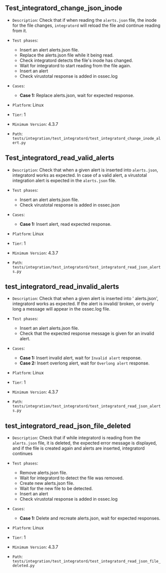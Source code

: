 ## Test_integratord_change_json_inode

* `Description`: Check that if when reading the `alerts.json` file, the inode for the file changes, `integratord` will reload the file and continue reading from it.
* `Test phases`:
  * Insert an alert alerts.json file.
  * Replace the alerts.json file while it being read.
  * Check integratord detects the file's inode has changed.
  * Wait for integratord to start reading from the file again.
  * Insert an alert
  * Check virustotal response is added in ossec.log

      
* `Cases`:  
  * **Case 1:** Replace alerts.json, wait for expected response.

* `Platform`: Linux
* `Tier`: 1
* `Minimum Version`: 4.3.7
* `Path`: `tests/integration/test_integratord/test_integratord_change_inode_alert.py`




## Test_integratord_read_valid_alerts

* `Description`: Check that when a given alert is inserted into `alerts.json`, integratord works as expected. In case
    of a valid alert, a virustotal integration alert is expected in the `alerts.json` file.
* `Test phases`:
  * Insert an alert alerts.json file.
  * Check virustotal response is added in ossec.json

      
* `Cases`:  
  * **Case 1:** Insert alert, read expected response.

* `Platform`: Linux
* `Tier`: 1
* `Minimum Version`: 4.3.7
* `Path`: `tests/integration/test_integratord/test_integratord_read_json_alerts.py`


## test_integratord_read_invalid_alerts

* `Description`: Check that when a given alert is inserted into ' alerts.json', integratord works as expected. If the alert is invalid/    broken, or overly long a message will appear in the ossec.log file.
* `Test phases`:
  * Insert an alert alerts.json file.
  * Check that the expected response message is given for an invalid alert.
      
* `Cases`:  
  * **Case 1:** Insert invalid alert, wait for `Invalid alert` response.
  * **Case 2:** Insert overlong alert, wait for `Overlong alert` response.

* `Platform`: Linux
* `Tier`: 1
* `Minimum Version`: 4.3.7
* `Path`: `tests/integration/test_integratord/test_integratord_read_json_alerts.py`


## test_integratord_read_json_file_deleted

* `Description`: Check that if while integratord is reading from the `alerts.json` file, it is deleted, the expected error message is displayed, and if the file is created again and alerts are inserted, integratord continues
* `Test phases`:
  * Remove alerts.json file.
  * Wait for integratord to detect the file was removed.
  * Create new alerts.json file.
  * Wait for the new file to be detected.
  * Insert an alert
  * Check virustotal response is added in ossec.log

      
* `Cases`:  
  * **Case 1:** Delete and recreate alerts.json, wait for expected responses.

* `Platform`: Linux
* `Tier`: 1
* `Minimum Version`: 4.3.7
* `Path`: `tests/integration/test_integratord/test_integratord_read_json_file_deleted.py`

